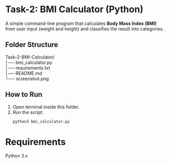 # Task-2: BMI Calculator (Python)

A simple command-line program that calculates **Body Mass Index (BMI)** 
from user input (weight and height) and classifies the result into categories.

## Folder Structure

Task-2-BMI-Calculator/  
│── bmi_calculator.py  
│── requirements.txt  
│── README.md  
└── screenshot.png  

## How to Run

1. Open terminal inside this folder.  
2. Run the script:  
   ```bash
   python3 bmi_calculator.py

# Requirements
Python 3.x

